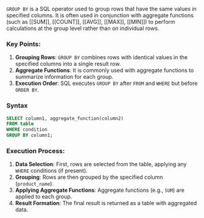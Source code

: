 `GROUP BY` is a SQL operator used to group rows that have the same values in specified columns. It is often used in conjunction with aggregate functions (such as [[SUM]], [[COUNT]], [[AVG]], [[MAX]], [[MIN]]) to perform calculations at the group level rather than on individual rows.

### Key Points:

1. **Grouping Rows**: `GROUP BY` combines rows with identical values in the specified columns into a single result row.
2. **Aggregate Functions**: It is commonly used with aggregate functions to summarize information for each group.
3. **Execution Order**: SQL executes `GROUP BY` after `FROM` and `WHERE` but before `ORDER BY`.

### Syntax

```sql
SELECT column1, aggregate_function(column2)
FROM table
WHERE condition
GROUP BY column1;
```

### Execution Process:

1. **Data Selection**: First, rows are selected from the table, applying any `WHERE` conditions (if present).
2. **Grouping**: Rows are then grouped by the specified column (`product_name`).
3. **Applying Aggregate Functions**: Aggregate functions (e.g., `SUM`) are applied to each group.
4. **Result Formation**: The final result is returned as a table with aggregated data.